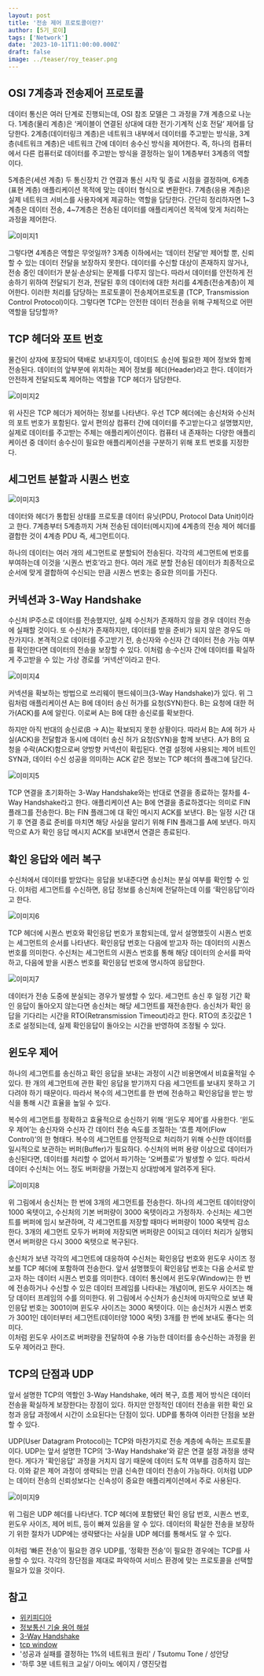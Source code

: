 ```yaml
---
layout: post
title: '전송 제어 프로토콜이란?'
author: [5기_로이]
tags: ['Network']
date: '2023-10-11T11:00:00.000Z'
draft: false
image: ../teaser/roy_teaser.png
---
```


## OSI 7계층과 전송제어 프로토콜

데이터 통신은 여러 단계로 진행되는데, OSI 참조 모델은 그 과정을 7개 계층으로 나눈다.
1계층(물리 계층)은 ‘케이블이 연결된 상대에 대한 전기·기계적 신호 전달’ 제어를 담당한다. 
2계층(데이터링크 계층)은 네트워크 내부에서 데이터를 주고받는 방식을, 3계층(네트워크 계층)은 네트워크 간에 데이터 송수신 방식을 제어한다. 
즉, 하나의 컴퓨터에서 다른 컴퓨터로 데이터를 주고받는 방식을 결정하는 일이 1계층부터 3계층의 역할이다.

5계층은(세션 계층) 두 통신장치 간 연결과 통신 시작 및 종료 시점을 결정하며,
6계층(표현 계층) 애플리케이션 목적에 맞는 데이터 형식으로 변환한다.
7계층(응용 계층)은 실제 네트워크 서비스를 사용자에게 제공하는 역할을 담당한다.
간단히 정리하자면 1~3계층은 데이터 전송, 4~7계층은 전송된 데이터를 애플리케이션 목적에 맞게 처리하는 과정을 제어한다. 

![이미지1](./../images/2023-08-10-What_IS_TCP_001.png)   

그렇다면 4계층은 역할은 무엇일까?
3계층 이하에서는 ‘데이터 전달’만 제어할 뿐, 신뢰할 수 있는 데이터 전달을 보장하지 못한다. 
데이터를 수신할 대상이 존재하지 않거나, 전송 중인 데이터가 분실·손상되는 문제를 다루지 않는다. 
따라서 데이터를 안전하게 전송하기 위하여 전달되기 전과, 전달된 후의 데이터에 대한 처리를 4계층(전송계층)이 제어한다. 
이러한 처리를 담당하는 프로토콜이 전송제어프로토콜 (TCP, Transmission Control Protocol)이다. 
그렇다면 TCP는 안전한 데이터 전송을 위해 구체적으로 어떤 역할을 담당할까?

## TCP 헤더와 포트 번호

물건이 상자에 포장되어 택배로 보내지듯이, 데이터도 송신에 필요한 제어 정보와 함께 전송된다. 
데이터의 앞부분에 위치하는 제어 정보를 헤더(Header)라고 한다. 
데이터가 안전하게 전달되도록 제어하는 역할을 TCP 헤더가 담당한다.

![이미지2](./../images/2023-08-10-What_IS_TCP_002.png) 

위 사진은 TCP 헤더가 제어하는 정보를 나타낸다. 
우선 TCP 헤더에는 송신처와 수신처의 포트 번호가 포함된다. 
앞서 편의상 컴퓨터 간에 데이터를 주고받는다고 설명했지만, 실제로 데이터를 주고받는 주체는 애플리케이션이다. 
컴퓨터 내 존재하는 다양한 애플리케이션 중 데이터 송수신이 필요한 애플리케이션을 구분하기 위해 포트 번호를 지정한다.


## 세그먼트 분할과 시퀀스 번호

![이미지3](./../images/2023-08-10-What_IS_TCP_003.png)

데이터와 헤더가 통합된 상태를 프로토콜 데이터 유닛(PDU, Protocol Data Unit)이라고 한다. 
7계층부터 5계층까지 거쳐 전송된 데이터(메시지)에 4계층의 전송 제어 헤더를 결합한 것이 4계층 PDU 즉, 세그먼트이다.

하나의 데이터는 여러 개의 세그먼트로 분할되어 전송된다. 
각각의 세그먼트에 번호를 부여하는데 이것을 ‘시퀀스 번호’라고 한다. 
여러 개로 분할 전송된 데이터가 최종적으로 순서에 맞게 결합하여 수신되는 만큼 시퀀스 번호는 중요한 의미를 가진다.


## 커넥션과 3-Way Handshake

수신처 IP주소로 데이터를 전송했지만, 실제 수신처가 존재하지 않을 경우 데이터 전송에 실패할 것이다. 
또 수신처가 존재하지만, 데이터를 받을 준비가 되지 않은 경우도 마찬가지다. 
본격적으로 데이터를 주고받기 전, 송신자와 수신자 간 데이터 전송 가능 여부를 확인한다면 데이터의 전송을 보장할 수 있다. 
이처럼 송·수신자 간에 데이터를 확실하게 주고받을 수 있는 가상 경로를 ‘커넥션’이라고 한다.

![이미지4](./../images/2023-08-10-What_IS_TCP_004.png)

커넥션을 확보하는 방법으로 쓰리웨이 핸드쉐이크(3-Way Handshake)가 있다. 
위 그림처럼 애플리케이션 A는 B에 데이터 송신 허가를 요청(SYN)한다. 
B는 요청에 대한 허가(ACK)를 A에 알린다. 
이로써 A는 B에 대한 송신로를 확보한다.

하지만 아직 반대의 송신로(B → A)는 확보되지 못한 상황이다. 
따라서 B는 A에 허가 사실(ACK)을 전달함과 동시에 데이터 송신 허가 요청(SYN)을 함께 보낸다. 
A가 B의 요청을 수락(ACK)함으로써 양방향 커넥션이 확립된다. 
연결 설정에 사용되는 제어 비트인 SYN과, 데이터 수신 성공을 의미하는 ACK 같은 정보는 TCP 헤더의 플래그에 담긴다.

![이미지5](./../images/2023-08-10-What_IS_TCP_005.png)

TCP 연결을 초기화하는 3-Way Handshake와는 반대로 연결을 종료하는 절차를 4-Way Handshake라고 한다.
애플리케이션 A는 B에 연결을 종료하겠다는 의미로 FIN 플래그를 전송한다.
B는 FIN 플래그에 대 확인 메시지 ACK를 보낸다.
B는 일정 시간 대기 후 연결 종료 준비를 마치면 해당 사실을 알리기 위해 FIN 플래그를 A에 보낸다.
마지막으로 A가 확인 응답 메시지 ACK를 보내면서 연결은 종료된다. 

## 확인 응답와 에러 복구

수신처에서 데이터를 받았다는 응답을 보내준다면 송신처는 분실 여부를 확인할 수 있다. 
이처럼 세그먼트를 수신하면, 응답 정보를 송신처에 전달하는데 이를 ‘확인응답’이라고 한다.

![이미지6](./../images/2023-08-10-What_IS_TCP_006.png)

TCP 헤더에 시퀀스 번호와 확인응답 번호가 포함되는데, 앞서 설명했듯이 시퀀스 번호는 세그먼트의 순서를 나타낸다. 
확인응답 번호는 다음에 받고자 하는 데이터의 시퀀스 번호를 의미한다. 
수신처는 세그먼트의 시퀀스 번호를 통해 해당 데이터의 순서를 파악하고, 다음에 받을 시퀀스 번호를 확인응답 번호에 명시하여 응답한다.

![이미지7](./../images/2023-08-10-What_IS_TCP_007.png)

데이터가 전송 도중에 분실되는 경우가 발생할 수 있다.
세그먼트 송신 후 일정 기간 확인 응답이 돌아오지 않는다면 송신처는 해당 세그먼트를 재전송한다. 
송신처가 확인 응답을 기다리는 시간을 RTO(Retransmission Timeout)라고 한다. 
RTO의 초깃값은 1초로 설정되는데, 실제 확인응답이 돌아오는 시간을 반영하여 조정될 수 있다.


## 윈도우 제어

하나의 세그먼트를 송신하고 확인 응답을 보내는 과정이 시간 비용면에서 비효율적일 수 있다. 
한 개의 세그먼트에 관한 확인 응답을 받기까지 다음 세그먼트를 보내지 못하고 기다려야 하기 때문이다. 
따라서 복수의 세그먼트를 한 번에 전송하고 확인응답을 받는 방식을 통해 시간 효율을 높일 수 있다.

복수의 세그먼트를 정확하고 효율적으로 송신하기 위해 ‘윈도우 제어’를 사용한다. 
‘윈도우 제어’는 송신자와 수신자 간 데이터 전송 속도를 조절하는 ‘흐름 제어(Flow Control)’의 한 형태다. 
복수의 세그먼트를 안정적으로 처리하기 위해 수신한 데이터를 일시적으로 보관하는 버퍼(Buffer)가 필요하다. 
수신처의 버퍼 용량 이상으로 데이터가 송신된다면, 데이터를 처리할 수 없어서 파기하는 ‘오버플로’가 발생할 수 있다. 
따라서 데이터 수신처는 어느 정도 버퍼량을 가졌는지 상대방에게 알려주게 된다.

![이미지8](./../images/2023-08-10-What_IS_TCP_008.png)

위 그림에서 송신처는 한 번에 3개의 세그먼트를 전송한다.
하나의 세그먼트 데이터양이 1000 옥텟이고, 수신처의 기본 버퍼량이 3000 옥텟이라고 가정하자.
수신처는 세그먼트를 버퍼에 임시 보관하며, 각 세그먼트를 저장할 때마다 버퍼량이 1000 옥텟씩 감소한다.
3개의 세그먼트 모두가 버퍼에 저장되면 버퍼량은 0이되고 데이터 처리가 실행되면서 버퍼량은 다시 3000 옥텟으로 복구된다.

송신처가 보낸 각각의 세그먼트에 대응하여 수신처는 확인응답 번호와 윈도우 사이즈 정보를 TCP 헤더에 포함하여 전송한다.
앞서 설명했듯이 확인응답 번호는 다음 순서로 받고자 하는 데이터 시퀀스 번호를 의미한다.
데이터 통신에서 윈도우(Window)는 한 번에 전송하거나 수신할 수 있은 데이터 프레임를 나타내는 개념이며,
윈도우 사이즈는 해당 데이터 프레임의 수를 의미한다.
위 그림에서 수신처가 송신처에 마지막으로 보낸 확인응답 번호는 3001이며 윈도우 사이즈는 3000 옥텟이다.
이는 송신처가 시퀀스 번호가 3001인 데이터부터 세그먼트(데이터양 1000 옥텟) 3개를 한 번에 보내도 좋다는 의미다.  
이처럼 윈도우 사이즈로 버퍼량을 전달하여 수용 가능한 데이터를 송수신하는 과정을 윈도우 제어라고 한다.



## TCP의 단점과 UDP

앞서 설명한 TCP의 역할인 3-Way Handshake, 에러 복구, 흐름 제어 방식은 데이터 전송을 확실하게 보장한다는 장점이 있다. 
하지만 안정적인 데이터 전송을 위한 확인 요청과 응답 과정에서 시간이 소요된다는 단점이 있다. 
UDP를 통하여 이러한 단점을 보완할 수 있다.

UDP(User Datagram Protocol)는 TCP와 마찬가지로 전송 계층에 속하는 프로토콜이다. 
UDP는 앞서 설명한 TCP의 '3-Way Handshake'와 같은 연결 설정 과정을 생략한다.
게다가 '확인응답' 과정을 거치지 않기 때문에 데이터 도착 여부를 검증하지 않는다.
이와 같은 제어 과정이 생략되는 만큼 신속한 데이터 전송이 가능하다.
이처럼 UDP는 데이터 전송의 신뢰성보다는 신속성이 중요한 애플리케이션에서 주로 사용된다.     

![이미지9](./../images/2023-08-10-What_IS_TCP_009.png)

위 그림은 UDP 헤더를 나타낸다. TCP 헤더에 포함됐던 확인 응답 번호, 시퀀스 번호, 윈도우 사이즈, 제어 비트, 등이 빠져 있음을 알 수 있다. 데이터의 확실한 전송을 보장하기 위한 절차가 UDP에는 생략됐다는 사실을 UDP 헤더를 통해서도 알 수 있다.

이처럼 ‘빠른 전송’이 필요한 경우 UDP를, ‘정확한 전송’이 필요한 경우에는 TCP를 사용할 수 있다. 각각의 장단점을 제대로 파악하여 서비스 환경에 맞는 프로토콜을 선택할 필요가 있을 것이다.



## 참고
- [위키피디아](https://en.wikipedia.org/wiki/Transmission_Control_Protocol)
- [정보통신 기술 용어 해설](http://www.ktword.co.kr/test/view/view.php?m_temp1=1889)
- [3-Way Handshake](https://www.tutorialspoint.com/tcp-3-way-handshake-process)
- [tcp window](https://accedian.com/blog/tcp-receive-window-everything-need-know/)
- '성공과 실패를 결정하는 1%의 네트워크 원리' / Tsutomu Tone / 성안당
- '하루 3분 네트워크 교실'/ 아미노 에이지 / 영진닷컴
